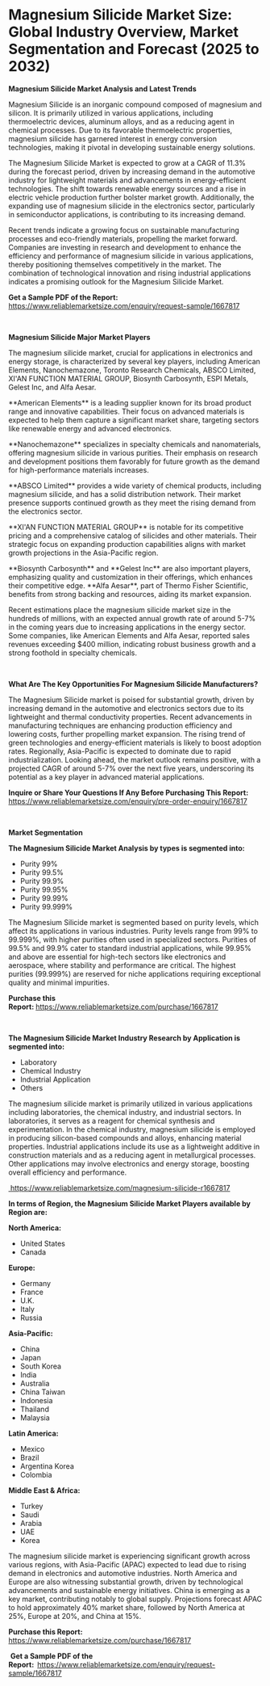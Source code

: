 <p><h1>Magnesium Silicide Market Size: Global Industry Overview, Market Segmentation and Forecast (2025 to 2032)</h1></p><p><strong>Magnesium Silicide Market Analysis and Latest Trends</strong></p>
<p><p>Magnesium Silicide is an inorganic compound composed of magnesium and silicon. It is primarily utilized in various applications, including thermoelectric devices, aluminum alloys, and as a reducing agent in chemical processes. Due to its favorable thermoelectric properties, magnesium silicide has garnered interest in energy conversion technologies, making it pivotal in developing sustainable energy solutions.</p><p>The Magnesium Silicide Market is expected to grow at a CAGR of 11.3% during the forecast period, driven by increasing demand in the automotive industry for lightweight materials and advancements in energy-efficient technologies. The shift towards renewable energy sources and a rise in electric vehicle production further bolster market growth. Additionally, the expanding use of magnesium silicide in the electronics sector, particularly in semiconductor applications, is contributing to its increasing demand.</p><p>Recent trends indicate a growing focus on sustainable manufacturing processes and eco-friendly materials, propelling the market forward. Companies are investing in research and development to enhance the efficiency and performance of magnesium silicide in various applications, thereby positioning themselves competitively in the market. The combination of technological innovation and rising industrial applications indicates a promising outlook for the Magnesium Silicide Market.</p></p>
<p><strong>Get a Sample PDF of the Report:&nbsp;</strong> <a href="https://www.reliablemarketsize.com/enquiry/request-sample/1667817?utm_campaign=3269&utm_medium=2&utm_source=Github&utm_content=ia&utm_term=18042025&utm_id=magnesium-silicide">https://www.reliablemarketsize.com/enquiry/request-sample/1667817</a></p>
<p>&nbsp;</p>
<p><strong>Magnesium Silicide Major Market Players</strong></p>
<p><p>The magnesium silicide market, crucial for applications in electronics and energy storage, is characterized by several key players, including American Elements, Nanochemazone, Toronto Research Chemicals, ABSCO Limited, XI'AN FUNCTION MATERIAL GROUP, Biosynth Carbosynth, ESPI Metals, Gelest Inc, and Alfa Aesar. </p><p>**American Elements** is a leading supplier known for its broad product range and innovative capabilities. Their focus on advanced materials is expected to help them capture a significant market share, targeting sectors like renewable energy and advanced electronics. </p><p>**Nanochemazone** specializes in specialty chemicals and nanomaterials, offering magnesium silicide in various purities. Their emphasis on research and development positions them favorably for future growth as the demand for high-performance materials increases.</p><p>**ABSCO Limited** provides a wide variety of chemical products, including magnesium silicide, and has a solid distribution network. Their market presence supports continued growth as they meet the rising demand from the electronics sector.</p><p>**XI'AN FUNCTION MATERIAL GROUP** is notable for its competitive pricing and a comprehensive catalog of silicides and other materials. Their strategic focus on expanding production capabilities aligns with market growth projections in the Asia-Pacific region.</p><p>**Biosynth Carbosynth** and **Gelest Inc** are also important players, emphasizing quality and customization in their offerings, which enhances their competitive edge. **Alfa Aesar**, part of Thermo Fisher Scientific, benefits from strong backing and resources, aiding its market expansion.</p><p>Recent estimations place the magnesium silicide market size in the hundreds of millions, with an expected annual growth rate of around 5-7% in the coming years due to increasing applications in the energy sector. Some companies, like American Elements and Alfa Aesar, reported sales revenues exceeding $400 million, indicating robust business growth and a strong foothold in specialty chemicals.</p></p>
<p>&nbsp;</p>
<p><strong>What Are The Key Opportunities For Magnesium Silicide Manufacturers?</strong></p>
<p><p>The Magnesium Silicide market is poised for substantial growth, driven by increasing demand in the automotive and electronics sectors due to its lightweight and thermal conductivity properties. Recent advancements in manufacturing techniques are enhancing production efficiency and lowering costs, further propelling market expansion. The rising trend of green technologies and energy-efficient materials is likely to boost adoption rates. Regionally, Asia-Pacific is expected to dominate due to rapid industrialization. Looking ahead, the market outlook remains positive, with a projected CAGR of around 5-7% over the next five years, underscoring its potential as a key player in advanced material applications.</p></p>
<p><strong>Inquire or Share Your Questions If Any Before Purchasing This Report:</strong> <a href="https://www.reliablemarketsize.com/enquiry/pre-order-enquiry/1667817?utm_campaign=3269&utm_medium=2&utm_source=Github&utm_content=ia&utm_term=18042025&utm_id=magnesium-silicide">https://www.reliablemarketsize.com/enquiry/pre-order-enquiry/1667817</a></p>
<p>&nbsp;</p>
<p><strong>Market Segmentation</strong></p>
<p><strong>The Magnesium Silicide Market Analysis by types is segmented into:</strong></p>
<p><ul><li>Purity 99%</li><li>Purity 99.5%</li><li>Purity 99.9%</li><li>Purity 99.95%</li><li>Purity 99.99%</li><li>Purity 99.999%</li></ul></p>
<p><p>The Magnesium Silicide market is segmented based on purity levels, which affect its applications in various industries. Purity levels range from 99% to 99.999%, with higher purities often used in specialized sectors. Purities of 99.5% and 99.9% cater to standard industrial applications, while 99.95% and above are essential for high-tech sectors like electronics and aerospace, where stability and performance are critical. The highest purities (99.999%) are reserved for niche applications requiring exceptional quality and minimal impurities.</p></p>
<p><strong>Purchase this Report:&nbsp;</strong><a href="https://www.reliablemarketsize.com/purchase/1667817?utm_campaign=3269&utm_medium=2&utm_source=Github&utm_content=ia&utm_term=18042025&utm_id=magnesium-silicide">https://www.reliablemarketsize.com/purchase/1667817</a></p>
<p>&nbsp;</p>
<p><strong>The Magnesium Silicide Market Industry Research by Application is segmented into:</strong></p>
<p><ul><li>Laboratory</li><li>Chemical Industry</li><li>Industrial Application</li><li>Others</li></ul></p>
<p><p>The magnesium silicide market is primarily utilized in various applications including laboratories, the chemical industry, and industrial sectors. In laboratories, it serves as a reagent for chemical synthesis and experimentation. In the chemical industry, magnesium silicide is employed in producing silicon-based compounds and alloys, enhancing material properties. Industrial applications include its use as a lightweight additive in construction materials and as a reducing agent in metallurgical processes. Other applications may involve electronics and energy storage, boosting overall efficiency and performance.</p></p>
<p><a href="https://www.reliablemarketsize.com/magnesium-silicide-r1667817?utm_campaign=3269&utm_medium=2&utm_source=Github&utm_content=ia&utm_term=18042025&utm_id=magnesium-silicide">&nbsp;https://www.reliablemarketsize.com/magnesium-silicide-r1667817</a></p>
<p><strong>In terms of Region, the Magnesium Silicide Market Players available by Region are:</strong></p>
<p>
    <p> <strong> North America: </strong>
        <ul>
            <li>United States</li>
            <li>Canada</li>
        </ul>
        </p> 
    <p> <strong> Europe: </strong>
        <ul>
            <li>Germany</li>
            <li>France</li>
            <li>U.K.</li>
            <li>Italy</li>
            <li>Russia</li>
        </ul>
        </p> 
    <p> <strong> Asia-Pacific: </strong>
        <ul>
            <li>China</li>
            <li>Japan</li>
            <li>South Korea</li>
            <li>India</li>
            <li>Australia</li>
            <li>China Taiwan</li>
            <li>Indonesia</li>
            <li>Thailand</li>
            <li>Malaysia</li>
        </ul>
        </p> 
    <p> <strong> Latin America: </strong>
        <ul>
            <li>Mexico</li>
            <li>Brazil</li>
            <li>Argentina Korea</li>
            <li>Colombia</li>
        </ul>
        </p> 
    <p> <strong> Middle East & Africa: </strong>
        <ul>
            <li>Turkey</li>
            <li>Saudi</li>
            <li>Arabia</li>
            <li>UAE</li>
            <li>Korea</li>
        </ul>
    </p>
    </p>
<p><p>The magnesium silicide market is experiencing significant growth across various regions, with Asia-Pacific (APAC) expected to lead due to rising demand in electronics and automotive industries. North America and Europe are also witnessing substantial growth, driven by technological advancements and sustainable energy initiatives. China is emerging as a key market, contributing notably to global supply. Projections forecast APAC to hold approximately 40% market share, followed by North America at 25%, Europe at 20%, and China at 15%.</p></p>
<p><strong>Purchase this Report: </strong><a href="https://www.reliablemarketsize.com/purchase/1667817?utm_campaign=3269&utm_medium=2&utm_source=Github&utm_content=ia&utm_term=18042025&utm_id=magnesium-silicide">https://www.reliablemarketsize.com/purchase/1667817</a></p>
<p>&nbsp;<strong>Get a Sample PDF of the Report:&nbsp;&nbsp;</strong><a href="https://www.reliablemarketsize.com/enquiry/request-sample/1667817?utm_campaign=3269&utm_medium=2&utm_source=Github&utm_content=ia&utm_term=18042025&utm_id=magnesium-silicide">https://www.reliablemarketsize.com/enquiry/request-sample/1667817</a></p>
<p><strong></strong></p>
<p><p></p><p></p><p></p></p>